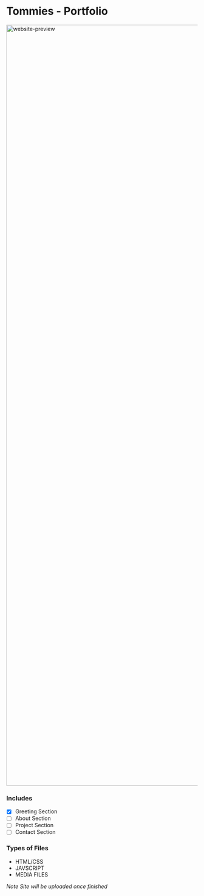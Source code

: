 # Tommies - Portfolio

<img align="center" alt="website-preview" width="2000px" src="https://cdn.discordapp.com/attachments/765280429511016519/846085389390970980/unknown.png" />

### Includes 
- [x] Greeting Section
- [ ] About Section
- [ ] Project Section
- [ ] Contact Section

### Types of Files 
- HTML/CSS
- JAVSCRIPT
- MEDIA FILES 

*Note Site will be uploaded once finished*
